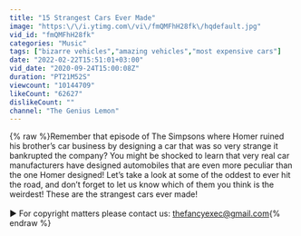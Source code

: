 ```yaml
---
title: "15 Strangest Cars Ever Made"
image: "https:\/\/i.ytimg.com\/vi\/fmQMFhH28fk\/hqdefault.jpg"
vid_id: "fmQMFhH28fk"
categories: "Music"
tags: ["bizarre vehicles","amazing vehicles","most expensive cars"]
date: "2022-02-22T15:51:01+03:00"
vid_date: "2020-09-24T15:00:08Z"
duration: "PT21M52S"
viewcount: "10144709"
likeCount: "62627"
dislikeCount: ""
channel: "The Genius Lemon"
---
```

{% raw %}Remember that episode of The Simpsons where Homer ruined his brother’s car business by designing a car that was so very strange it bankrupted the company? You might be shocked to learn that very real car manufacturers have designed automobiles that are even more peculiar than the one Homer designed! Let’s take a look at some of the oddest to ever hit the road, and don’t forget to let us know which of them you think is the weirdest! These are the strangest cars ever made!<br /><br />► For copyright matters please contact us: thefancyexec@gmail.com{% endraw %}
